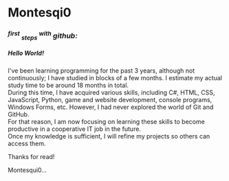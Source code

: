 # **Montesqi0**
### _<sup>first</sup> <sub>steps</sub> <sup>with</sup> github:_  
##### Hello World!  
I've been learning programming for the past 3 years, although not continuously; I have studied in blocks of a few months. I estimate my actual study time to be around 18 months in total.  
During this time, I have acquired various skills, including C#, HTML, CSS, JavaScript, Python, game and website development, console programs, Windows Forms, etc. However, I had never explored the world of Git and GitHub.  
For that reason, I am now focusing on learning these skills to become productive in a cooperative IT job in the future.  
Once my knowledge is sufficient, I will refine my projects so others can access them.  

Thanks for read!

Montesqui0...
